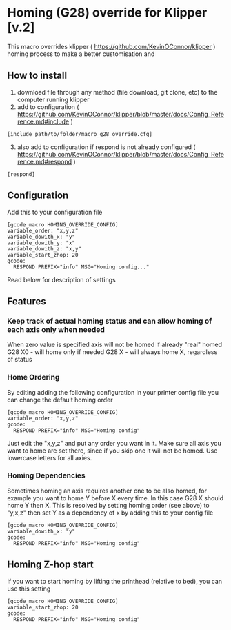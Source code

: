 # Homing (G28) override for Klipper [v.2]

This macro overrides klipper ( https://github.com/KevinOConnor/klipper ) homing process to make a better customisation and

## How to install 
1. download file through any method (file download, git clone, etc) to the computer running klipper 
2. add to configuration ( https://github.com/KevinOConnor/klipper/blob/master/docs/Config_Reference.md#include )
```
[include path/to/folder/macro_g28_override.cfg]
```
3. also add to configuration if respond is not already configured ( https://github.com/KevinOConnor/klipper/blob/master/docs/Config_Reference.md#respond )
```
[respond]
```

## Configuration
Add this to your configuration file
```
[gcode_macro HOMING_OVERRIDE_CONFIG]
variable_order: "x,y,z"
variable_dowith_x: "y"
variable_dowith_y: "x"
variable_dowith_z: "x,y"
variable_start_zhop: 20
gcode:
  RESPOND PREFIX="info" MSG="Homing config..."
```
Read below for description of settings

## Features

### Keep track of actual homing status and can allow homing of each axis only when needed

When zero value is specified axis will not be homed if already "real" homed
  G28 X0 - will home only if needed
  G28 X - will always home X, regardless of status

### Home Ordering
By editing adding the following configuration in your printer config file you can change the default homing order
```
[gcode_macro HOMING_OVERRIDE_CONFIG]
variable_order: "x,y,z"
gcode:
  RESPOND PREFIX="info" MSG="Homing config"
```
Just edit the "x,y,z" and put any order you want in it. 
Make sure all axis you want to home are set there, since if you skip one it will not be homed. 
Use lowercase letters for all axies.

### Homing Dependencies
Sometimes homing an axis requires another one to be also homed, for example you want to home Y before X every time. In this case G28 X should home Y then X. This is resolved by setting homing order (see above) to "y,x,z" then set Y as a dependency of x by adding this to your config file
```
[gcode_macro HOMING_OVERRIDE_CONFIG]
variable_dowith_x: "y"
gcode:
  RESPOND PREFIX="info" MSG="Homing config"
```

## Homing Z-hop start
If you want to start homing by lifting the printhead (relative to bed), you can use this setting 
```
[gcode_macro HOMING_OVERRIDE_CONFIG]
variable_start_zhop: 20
gcode:
  RESPOND PREFIX="info" MSG="Homing config"
```
